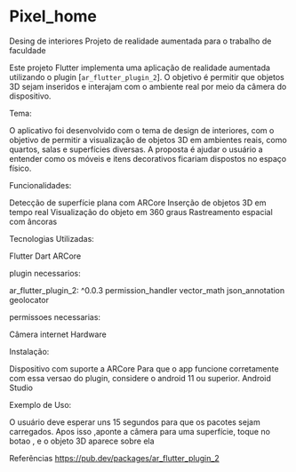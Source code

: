 # Pixel_home
Desing de interiores 
Projeto de realidade aumentada para o trabalho de faculdade 

Este projeto Flutter implementa uma aplicação de realidade aumentada  utilizando o plugin [`ar_flutter_plugin_2`]. O objetivo é permitir que objetos 3D sejam inseridos e interajam com o ambiente real por meio da câmera do dispositivo.


Tema:

O aplicativo foi desenvolvido com o tema de design de interiores, com o objetivo de permitir a visualização de objetos 3D em ambientes reais, como quartos, salas e superfícies diversas. A proposta é ajudar o usuário a entender como os móveis e itens decorativos ficariam dispostos no espaço físico.


Funcionalidades:

Detecção de superfície plana com ARCore
Inserção de objetos 3D em tempo real
Visualização do objeto em 360 graus 
Rastreamento espacial com âncoras


Tecnologias Utilizadas:

Flutter
Dart
ARCore


plugin necessarios:

ar_flutter_plugin_2: ^0.0.3
permission_handler
vector_math
json_annotation
geolocator


permissoes necessarias:

Câmera
internet 
Hardware


Instalação:

Dispositivo com suporte a ARCore
Para que o app funcione corretamente com essa versao do plugin, considere o android 11 ou superior. 
Android Studio


Exemplo de Uso:

O usuário deve esperar uns 15 segundos para que os pacotes sejam carregados. Apos isso ,aponte a câmera para uma superfície, toque no botao , e o objeto 3D aparece sobre ela


Referências
https://pub.dev/packages/ar_flutter_plugin_2
